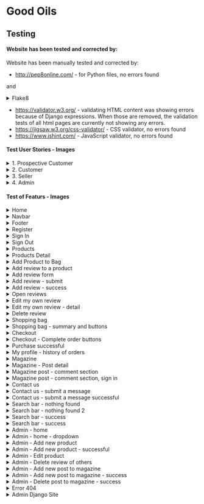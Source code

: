 # Good Oils

## Testing

#### Website has been tested and corrected by: 
Website has been manually tested and corrected by:

- http://pep8online.com/ - for Python files, no errors found

and
<details>
<summary>Flake8</summary>

![Flake8](/documentation/images/flake8_result.png)
</details>

- https://validator.w3.org/ - validating HTML content was showing errors because of Django expressions. When those are removed, the validation tests of all html pages are currently not showing any errors.
- https://jigsaw.w3.org/css-validator/ - CSS validator, no errors found
- https://www.jshint.com/ - JavaScript validator, no errors found

#### Test User Stories - Images
<details>
<summary>1. Prospective Customer</summary>

![Prospective Customer](documentation/images/user_stories/prospective_customer_testing.png)
</details>

<details>
<summary>2. Customer</summary>

![Customer](documentation/images/user_stories/customer_testing.png)
</details>

<details>
<summary>3. Seller</summary>

![Seller](/documentation/images/user_stories/seller_testing.png)
</details>

<details>
<summary>4. Admin</summary>

![Admin](/documentation/images/user_stories/admin_testing.png)
</details>

#### Test of Featurs - Images
<details>
<summary>Home</summary>

![Home](/documentation/images/features/home.png)
</details>

<details>
<summary>Navbar</summary>

![Navbar](documentation/images/features/navbar.png)
</details>

<details>
<summary>Footer</summary>

![Footer](documentation/images/features/footer.png)
</details>

<details>
<summary>Register</summary>

![Register](documentation/images/features/Register.png)
</details>

<details>
<summary>Sign In</summary>

![Sign In](documentation/images/features/sign_in.png)
</details>

<details>
<summary>Sign Out</summary>

![Sign Out](documentation/images/features/sign_out.png)
</details>

<details>
<summary>Products</summary>

![Products](documentation/images/features/all_products.png)
</details>

<details>
<summary>Products Detail</summary>

![Product Detail](documentation/images/features/product_detail.png)
</details>

<details>
<summary>Add Product to Bag</summary>

![Add product to bag](documentation/images/features/add_to_bag.png)
</details>

<details>
<summary>Add review to a product</summary>

![Add review](documentation/images/features/add_review.png)
</details>

<details>
<summary>Add review form</summary>

![Add review form](documentation/images/features/add_review_detail.png)
</details>

<details>
<summary>Add review - submit</summary>

![Add review - submit](documentation/images/features/add_review_submit.png)
</details>

<details>
<summary>Add review - success</summary>

![Add review - success](documentation/images/features/add_review_success.png)
</details>

<details>
<summary>Open reviews</summary>

![Open reviews](documentation/images/features/open_reviews.png)
</details>

<details>
<summary>Edit my own review</summary>

![Edit own review](documentation/images/features/edit_my_review.png)
</details>

<details>
<summary>Edit my own review - detail</summary>

![Edit my own review - detail](documentation/images/features/edit_my_review_detail.png)
</details>

<details>
<summary>Delete review</summary>

![Delete review](documentation/images/features/delete_review.png)
</details>

<details>
<summary>Shopping bag</summary>

![Shopping bag](documentation/images/features/shopping_bag.png)
</details>

<details>
<summary>Shopping bag - summary and buttons</summary>

![Shopping bag - summary and buttons](documentation/images/features/shopping_bag_buttons.png)
</details>

<details>
<summary>Checkout</summary>

![Checkout](documentation/images/features/checkout.png)
</details>

<details>
<summary>Checkout - Complete order buttons</summary>

![Checkout - Complete order buttons](documentation/images/features/checkout_complete_order.png)
</details>

<details>
<summary>Purchase successful</summary>

![Order - success](documentation/images/features/order_success.png)
</details>

<details>
<summary>My profile - history of orders</summary>

![My profile - history of orders](documentation/images/features/my_profile_history.png)
</details>

<details>
<summary>Magazine</summary>

![Magazine](documentation/images/features/magazine.png)
</details>

<details>
<summary>Magazine - Post detail</summary>

![Magazine - Post detail](documentation/images/features/magazine_post_detail.png)
</details>

<details>
<summary>Magazine post - comment section</summary>

![Magazine post - comment section](documentation/images/features/comments_section.png)
</details>

<details>
<summary>Magazine post - comment section, sign in</summary>

![Comments sign in](documentation/images/features/comments_section_sign_in.png)
</details>

<details>
<summary>Contact us</summary>

![Contact us](documentation/images/features/contact_us.png)
</details>

<details>
<summary>Contact us - submit a message</summary>

![Contact us - submit](documentation/images/features/contact_us_form_submit.png)
</details>

<details>
<summary>Contact us - submit a message successful</summary>

![Contact us - submit - successful](documentation/images/features/contact_us_form_submit_success.png)
</details>


<details>
<summary>Search bar - nothing found</summary>

![Search bar - none](documentation/images/features/search_bar_none1.png)
</details>


<details>
<summary>Search bar - nothing found 2</summary>

![Search bar - none 2](documentation/images/features/search_bar_none2.png)
</details>


<details>
<summary>Search bar - success</summary>

![Search bar - success](documentation/images/features/search_bar_success.png)
</details>


<details>
<summary>Search bar - success</summary>

![Search bar - success 2](documentation/images/features/search_bar_success2.png)
</details>


<details>
<summary>Admin - home</summary>

![Admin - home](documentation/images/features/admin_home.png)
</details>

<details>
<summary>Admin - home - dropdown</summary>

![Admin - dropdown](documentation/images/features/admin_navbar_dropdown.png)
</details>

<details>
<summary>Admin - Add new product</summary>

![Admin - Add new product](documentation/images/features/admin_add_product.png)
</details>

<details>
<summary>Admin - Add new product - successful</summary>

![Admin - Add new product - successful](documentation/images/features/admin_add_product_success.png)
</details>

<details>
<summary>Admin - Edit product</summary>

![Admin - Edit product](documentation/images/features/admin_edit_product.png)
</details>

<details>
<summary>Admin - Delete review of others</summary>

![Admin - Delete review](documentation/images/features/admin_delete_review.png)
</details>


<details>
<summary>Admin - Add new post to magazine</summary>

![Admin - Add new post to magazine](documentation/images/features/admin_add_post.png)
</details>


<details>
<summary>Admin - Add new post to magazine - success</summary>

![Admin - Add new post to magazine - success](documentation/images/features/admin_post_added_success.png)
</details>


<details>
<summary>Admin - Delete post to magazine - success</summary>

![Admin - Delete post to magazine - success](documentation/images/features/admin_post_deleted.png)
</details>


<details>
<summary>Error 404</summary>

![Error 404](documentation/images/features/error404.png)
</details>


<details>
<summary>Admin Django Site</summary>

![Admin Django site](documentation/images/features/admin_site.png)
</details>




